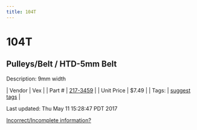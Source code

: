```yaml
---
title: 104T
---
```


# 104T
## Pulleys/Belt / HTD-5mm Belt
Description: 	9mm width 

| Vendor | Vex | 
| Part # | [217-3459](http://www.vexrobotics.com/vexpro/motion/belts-and-pulleys/htdbelts9.html) | 
| Unit Price | $7.49 | 
| Tags: | [suggest tags](https://docs.google.com/forms/d/e/1FAIpQLSeWyY8v3RgOty-MyWmh9U0iivNYN_molChYyS-0U-o-kOAv_g/viewform) | 

Last updated: Thu May 11 15:28:47 PDT 2017

 [Incorrect/Incomplete information?](https://docs.google.com/forms/d/e/1FAIpQLSeWyY8v3RgOty-MyWmh9U0iivNYN_molChYyS-0U-o-kOAv_g/viewform)